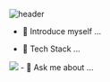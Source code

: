 ![header](https://capsule-render.vercel.app/api?type=wave&color=auto&height=300&section=header&text=rlatkdgus2627's%20github&fontSize=40)
- 🔭 Introduce myself ...

- 🌱 Tech Stack ...
<img src="https://img.shields.io/badge/C++-{blue}?style={flat-square}&logo={C++}&logoColor={00599C}"/>
- 💬 Ask me about ...

